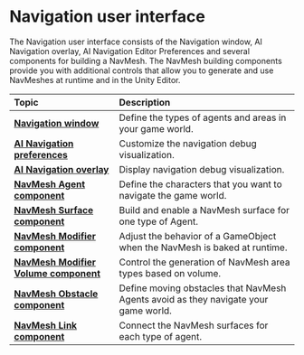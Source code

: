 # Navigation user interface 

The Navigation user interface consists of the Navigation window, AI Navigation overlay, AI Navigation Editor Preferences and several components for building a NavMesh. The NavMesh building components provide you with additional controls that allow you to generate and use NavMeshes at runtime and in the Unity Editor.

| **Topic**             | **Description**         |
| :-------------------- | :----------------------- |
| [**Navigation window**](./NavigationWindow.md) | Define the types of agents and areas in your game world. |
| [**AI Navigation preferences**](./NavEditorPreferences.md) | Customize the navigation debug visualization. |
| [**AI Navigation overlay**](./NavigationOverlay.md) | Display navigation debug visualization. |
| [**NavMesh Agent component**](./NavMeshAgent.md) | Define the characters that you want to navigate the game world. |
| [**NavMesh Surface component**](./NavMeshSurface.md) | Build and enable a NavMesh surface for one type of Agent. |
| [**NavMesh Modifier component**](./NavMeshModifier.md) | Adjust the behavior of a GameObject when the NavMesh is baked at runtime. |
| [**NavMesh Modifier Volume component**](./NavMeshModifierVolume.md) | Control the generation of NavMesh area types based on volume. |
| [**NavMesh Obstacle component**](./NavMeshObstacle.md) | Define moving obstacles that NavMesh Agents avoid as they navigate your game world. |
| [**NavMesh Link component**](./NavMeshLink.md) | Connect the NavMesh surfaces for each type of agent. |
